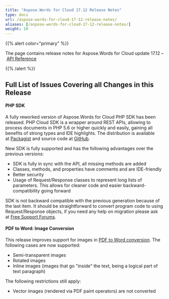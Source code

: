 ```yaml
---
title: "Aspose.Words for Cloud 17.12 Release Notes"
type: docs
url: /aspose-words-for-cloud-17-12-release-notes/
aliases: [/aspose-words-for-cloud-17-12-release-notes/]
weight: 10
---
```


{{% alert color="primary" %}} 

The page contains release notes for Aspose.Words for Cloud update 17.12 – [API Reference](https://apireference.aspose.cloud/words/)

{{% /alert %}} 
## Full List of Issues Covering all Changes in this Release
#### PHP SDK
A fully reworked version of Aspose.Words for Cloud PHP SDK has been released. PHP Cloud SDK is a wrapper around REST APIs, allowing to process documents in PHP 5.6 or higher quickly and easily, gaining all benefits of strong types and IDE highlights. The distribution is available at [Packagist](https://packagist.org/packages/aspose/words-sdk-php) and source code at [GitHub](https://github.com/aspose-words-cloud/aspose-words-cloud-php).

New SDK is fully supported and has the following advantages over the previous versions:

- SDK is fully in sync with the API, all missing methods are added
- Classes, methods, and properties have comments and are IDE-friendly
- Better security
- Usage of Request/Response classes to represent long lists of parameters. This allows for cleaner code and easier backward-compatibility going forward

SDK is not backward compatible with the previous generation because of the last item. It should be straightforward to convert program code to using Request/Response objects, if you need any help on migration please ask at [Free Support Forums](https://forum.aspose.cloud/c/words).
#### PDF to Word: Image Conversion
This release improves support for images in [PDF to Word conversion](/working-with-pdf-documents/). The following cases are now supported:

- Semi-transparent images
- Rotated images
- Inline images (images that go "inside" the text, being a logical part of text paragraph)

The following restrictions still apply:

- Vector images (rendered via PDF paint operators) are not converted

